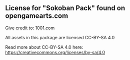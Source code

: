 ## License for "Sokoban Pack" found on opengamearts.com

Give credit to: 1001.com

All assets in this package are licensed CC-BY-SA 4.0

Read more about CC-BY-SA 4.0 here:
https://creativecommons.org/licenses/by-sa/4.0
